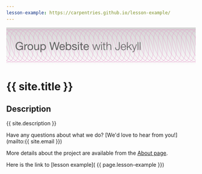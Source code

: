 ```yaml
---
lesson-example: https://carpentries.github.io/lesson-example/
---
```


[![alt "Group Website with Jekyll"](images/site_banner.png)](index.md)

# {{ site.title }}
   
## Description
 {{ site.description }}

 Have any questions about what we do? [We'd love to hear from you!](mailto:{{ site.email }})
 
 
More details about the project are available from the [About page](about.md).


Here is the link to [lesson example]( {{ page.lesson-example }})
